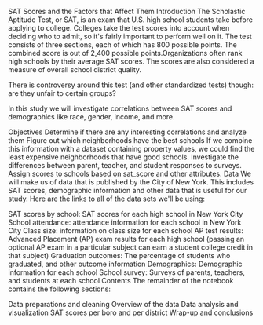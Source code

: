 SAT Scores and the Factors that Affect Them
Introduction
The Scholastic Aptitude Test, or SAT, is an exam that U.S. high school students take before applying to college. Colleges take the test scores into account when deciding who to admit, so it's fairly important to perform well on it. The test consists of three sections, each of which has 800 possible points. The combined score is out of 2,400 possible points.Organizations often rank high schools by their average SAT scores. The scores are also considered a measure of overall school district quality.

There is controversy around this test (and other standardized tests) though: are they unfair to certain groups?

In this study we will investigate correlations between SAT scores and demographics like race, gender, income, and more.

Objectives
Determine if there are any interesting correlations and analyze them
Figure out which neighborhoods have the best schools
If we combine this information with a dataset containing property values, we could find the least expensive neighborhoods that have good schools.
Investigate the differences between parent, teacher, and student responses to surveys.
Assign scores to schools based on sat_score and other attributes.
Data
We will make us of data that is published by the City of New York. This includes SAT scores, demographic information and other data that is useful for our study. Here are the links to all of the data sets we'll be using:

SAT scores by school: SAT scores for each high school in New York City
School attendance: attendance information for each school in New York City
Class size: information on class size for each school
AP test results: Advanced Placement (AP) exam results for each high school (passing an optional AP exam in a particular subject can earn a student college credit in that subject)
Graduation outcomes: The percentage of students who graduated, and other outcome information
Demographics: Demographic information for each school
School survey: Surveys of parents, teachers, and students at each school
Contents
The remainder of the notebook contains the following sections:

Data preparations and cleaning
Overview of the data
Data analysis and visualization
SAT scores per boro and per district
Wrap-up and conclusions
